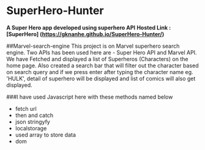 # SuperHero-Hunter
**A Super Hero  app developed using superhero API**
**Hosted Link : [SuperHero]  (https://gknanhe.github.io/SuperHero-Hunter/)**

##Marvel-search-engine
This project is on Marvel superhero search engine. Two APIs has been used here are - Super Hero API and Marvel API. 
We have Fetched and displayed a list of Superheros (Characters) on the home page.
Also created a search bar that will filter out the character based on search query and if we press enter after typing the character name eg. 'HULK',
detail of superhero will be displayed and list of comics will also get displayed.

###I have used Javascript here with these methods named below 

- fetch url
- then and catch
- json stringyfy
- localstorage 
- used array to store data
- dom 


